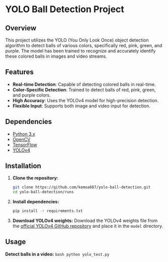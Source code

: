 # YOLO Ball Detection Project

## Overview

This project utilizes the YOLO (You Only Look Once) object detection algorithm to detect balls of various colors, specifically red, pink, green, and purple. The model has been trained to recognize and accurately identify these colored balls in images and video streams.

## Features

- **Real-time Detection**: Capable of detecting colored balls in real-time.
- **Color-Specific Detection**: Trained to detect balls of red, pink, green, and purple colors.
- **High Accuracy**: Uses the YOLOv4 model for high-precision detection.
- **Flexible Input**: Supports both image and video input for detection.

## Dependencies

- [Python 3.x](https://www.python.org/downloads/)
- [OpenCV](https://opencv.org/)
- [TensorFlow](https://www.tensorflow.org/install)
- [YOLOv4](https://github.com/AlexeyAB/darknet)

## Installation

1. **Clone the repository:**
    ```bash
    git clone https://github.com/kemoa687/yolo-ball-detection.git
    cd yolo-ball-detection/runs
    ```

2. **Install dependencies:**
    ```bash
    pip install -r requirements.txt
    ```

3. **Download YOLOv4 weights:**
    Download the YOLOv4 weights file from the [official YOLOv4 GitHub repository](https://github.com/AlexeyAB/darknet) and place it in the `model` directory.

## Usage

**Detect balls in a video:**
    ```bash
    python yolo_test.py
    ```
